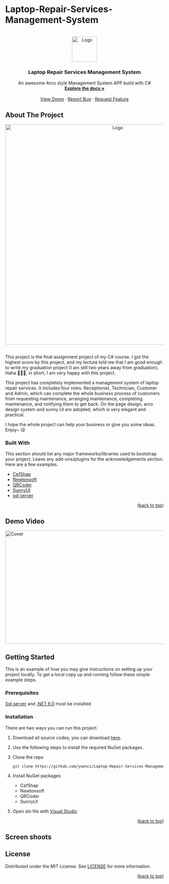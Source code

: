 # Laptop-Repair-Services-Management-System

<a name="readme-top"></a>


<!-- PROJECT LOGO -->
<br />
<div align="center">
  <a href="https://github.com/yuenci/Laptop-Repair-Services-Management-System">
    <img src="https://github.com/yuenci/Laptop-Repair-Services-Management-System/blob/master/image/logo.png" alt="Logo" width="80" height="80">
  </a>

  <h3 align="center">Laptop Repair Services Management System</h3>

  <p align="center">
    An awesome Arco style Management System APP build with C#
    <br />
    <a href="https://github.com/yuenci/Laptop-Repair-Services-Management-System/"><strong>Explore the docs »</strong></a>
    <br />
    <br />
    <a href="https://youtu.be/f3Vlglq_60M">View Demo</a>
    ·
    <a href="https://github.com/yuenci/Laptop-Repair-Services-Management-System/issues">Report Bug</a>
    ·
    <a href="https://github.com/yuenci/Laptop-Repair-Services-Management-System/issues">Request Feature</a>
  </p>

</div>




<!-- ABOUT THE PROJECT -->
## About The Project

<div align="center">
<img src="https://github.com/yuenci/Laptop-Repair-Services-Management-System/blob/master/image/mainPage.png" alt="Logo" width="700">
</div>
<br/>

This project is the final assignment project of my C# course. I got the highest score by this project, and my lecture told me that I am good enough to write my graduation project (I am still two years away from graduation). Haha 🤣🤣🤣, in short, I am very happy with this project.

This project has completely implemented a management system of laptop repair services. It includes four roles: Receptionist, Technician, Customer and Admin, which can complete the whole business process of customers from requesting maintenance, arranging maintenance, completing maintenance, and notifying them to get back. On the page design, arco design system and sunny UI are adopted, which is very elegant and practical.

I hope the whole project can help your business or give you some ideas. Enjoy~ 😜


  
### Built With

This section should list any major frameworks/libraries used to bootstrap your project. Leave any add-ons/plugins for the acknowledgements section. Here are a few examples.

* [CefShap](https://github.com/cefsharp/CefSharp)
* [Newtonsoft](https://github.com/JamesNK/Newtonsoft.Json)
* [QRCoder](https://github.com/codebude/QRCoder)
* [SunnyUI](https://github.com/yhuse/SunnyUI)
* [sql server](https://www.microsoft.com/en-us/sql-server/)

<p align="right">(<a href="#readme-top">back to top</a>)</p>

## Demo Video
<a href="http://www.youtube.com/watch?v=f3Vlglq_60M">
    <img src="https://github.com/yuenci/Laptop-Repair-Services-Management-System/blob/master/image/20221029220011.png" alt="Cover" width="600" height="360">
  </a>

<!-- GETTING STARTED -->
## Getting Started

This is an example of how you may give instructions on setting up your project locally.
To get a local copy up and running follow these simple example steps.

### Prerequisites
[Sql server](https://www.microsoft.com/en-us/sql-server/) and [.NET 6.0](https://dotnet.microsoft.com/en-us/download/dotnet/6.0) must be installed


### Installation
There are two ways you can run this project.
1. Download all source codes, you can download [here](https://cloudmails-my.sharepoint.com/:u:/g/personal/tp061418_mail_apu_edu_my/EdLITrQmlYpFjdUfxqn0jacBLoDvMPgltnF9aRfTEUp1ag?e=PbffHd).
2. Use the following steps to install the required NuGet packages.

1. Clone the repo
   ```sh
   git clone https://github.com/yuenci/Laptop-Repair-Services-Management-System
   ```
2. Install NuGet packages
   * CefShap
    * Newtonsoft
    * QRCoder
    * SunnyUI
 
3. Open sln file with [Visual Studio](https://visualstudio.microsoft.com/)

<p align="right">(<a href="#readme-top">back to top</a>)</p>



<!-- USAGE EXAMPLES -->
## Screen shoots



<!-- LICENSE -->
## License

Distributed under the MIT License. See [LICENSE](./LICENSE) for more information.

<p align="right">(<a href="#readme-top">back to top</a>)</p>
